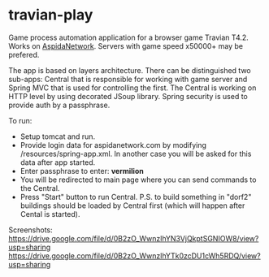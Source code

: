# travian-play
Game process automation application for a browser game Travian T4.2. Works on <a href="http://aspidanetwork.com">AspidaNetwork</a>. Servers with game speed x50000+ may be prefered.

The app is based on layers architecture. There can be distinguished two sub-apps: Central that is responsible for working with game server and Spring MVC that is used for controlling the first. The Central is working on HTTP level by using decorated JSoup library. Spring security is used to provide auth by a passphrase.

To run:
- Setup tomcat and run.
- Provide login data for aspidanetwork.com by modifying /resources/spring-app.xml. In another case you will be asked for this data after app started.
- Enter passphrase to enter: <b>vermilion</b>
- You will be redirected to main page where you can send commands to the Central.
- Press "Start" button to run Central.
P.S. to build something in "dorf2" buildings should be loaded by Central first (which will happen after Cental is started).

Screenshots:
https://drive.google.com/file/d/0B2zO_WwnzlhYN3VjQkptSGNIOW8/view?usp=sharing
https://drive.google.com/file/d/0B2zO_WwnzlhYTk0zcDU1cWh5RDQ/view?usp=sharing
